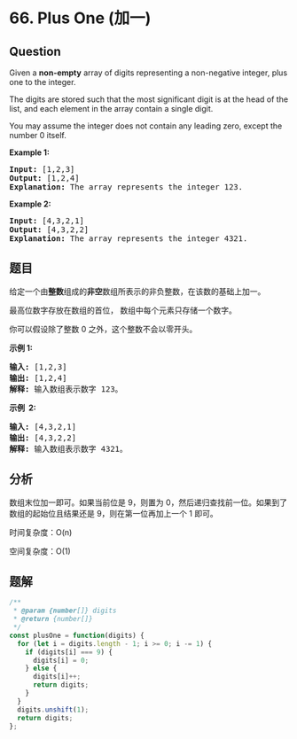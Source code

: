 # 66. Plus One (加一)

## Question

Given a **non-empty** array of digits representing a non-negative integer, plus one to the integer.

The digits are stored such that the most significant digit is at the head of the list, and each element in the array contain a single digit.

You may assume the integer does not contain any leading zero, except the number 0 itself.

**Example 1:**

<pre><strong>Input:</strong> [1,2,3]
<strong>Output:</strong> [1,2,4]
<strong>Explanation:</strong> The array represents the integer 123.
</pre>

**Example 2:**

<pre><strong>Input:</strong> [4,3,2,1]
<strong>Output:</strong> [4,3,2,2]
<strong>Explanation:</strong> The array represents the integer 4321.
</pre>

## 题目

给定一个由**整数**组成的**非空**数组所表示的非负整数，在该数的基础上加一。

最高位数字存放在数组的首位， 数组中每个元素只存储一个数字。

你可以假设除了整数 0 之外，这个整数不会以零开头。

**示例 1:**

<pre><strong>输入:</strong> [1,2,3]
<strong>输出:</strong> [1,2,4]
<strong>解释:</strong> 输入数组表示数字 123。
</pre>

**示例  2:**

<pre><strong>输入:</strong> [4,3,2,1]
<strong>输出:</strong> [4,3,2,2]
<strong>解释:</strong> 输入数组表示数字 4321。
</pre>

## 分析

数组末位加一即可。如果当前位是 9，则置为 0，然后递归查找前一位。如果到了数组的起始位且结果还是 9，则在第一位再加上一个 1 即可。

时间复杂度：O(n)

空间复杂度：O(1)

## 题解

```javascript
/**
 * @param {number[]} digits
 * @return {number[]}
 */
const plusOne = function(digits) {
  for (let i = digits.length - 1; i >= 0; i -= 1) {
    if (digits[i] === 9) {
      digits[i] = 0;
    } else {
      digits[i]++;
      return digits;
    }
  }
  digits.unshift(1);
  return digits;
};
```
